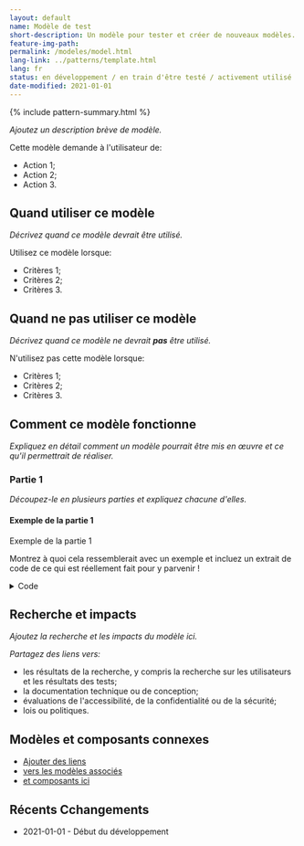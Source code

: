 ```yaml
---
layout: default
name: Modèle de test
short-description: Un modèle pour tester et créer de nouveaux modèles.
feature-img-path: 
permalink: /modeles/model.html
lang-link: ../patterns/template.html
lang: fr
status: en développement / en train d'être testé / activement utilisé
date-modified: 2021-01-01
---
```


{% include pattern-summary.html %}

_Ajoutez un description brève de modèle._

Cette modèle demande à l'utilisateur de:

* Action 1;
* Action 2;
* Action 3.

## Quand utiliser ce modèle

_Décrivez quand ce modèle devrait être utilisé._

Utilisez ce modèle lorsque:

* Critères 1;
* Critères 2;
* Critères 3.

## Quand ne pas utiliser ce modèle

_Décrivez quand ce modèle ne devrait **pas** être utilisé._

N'utilisez pas cette modèle lorsque:

* Critères 1;
* Critères 2;
* Critères 3.

## Comment ce modèle fonctionne

_Expliquez en détail comment un modèle pourrait être mis en œuvre et ce qu'il permettrait de réaliser._

### Partie 1

_Découpez-le en plusieurs parties et expliquez chacune d'elles._

<section>
    <h4>Exemple de la partie 1</h4>
    <div class="panel panel-default pattern-demo">
        <div class="panel-body">
            <p class="h2 mrgn-tp-sm">Exemple de la partie 1</p>
            <p>Montrez à quoi cela ressemblerait avec un exemple et incluez un extrait de code de ce qui est réellement fait pour y parvenir !</p>
        </div>
    </div>
    <details>
        <summary>Code</summary>
        <pre><code>&lt;h2>Exemple de la partie 1&lt;/h2>
&lt;p>Montrez à quoi cela ressemblerait avec un exemple et incluez un extrait de code de ce qui est réellement fait pour y parvenir !&lt;/p></code></pre>
    </details>
</section>

## Recherche et impacts

_Ajoutez la recherche et les impacts du modèle ici._

_Partagez des liens vers:_

* les résultats de la recherche, y compris la recherche sur les utilisateurs et les résultats des tests;
* la documentation technique ou de conception;
* évaluations de l'accessibilité, de la confidentialité ou de la sécurité;
* lois ou politiques.

## Modèles et composants connexes

* [Ajouter des liens](#link)
* [vers les modèles associés](#lien)
* [et composants ici](#link)

## Récents Cchangements

* 2021-01-01 - Début du développement

